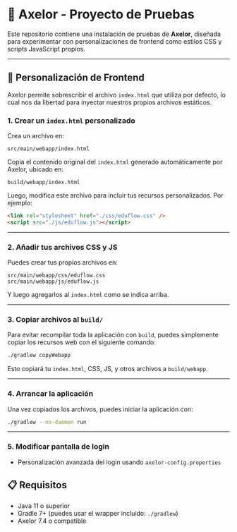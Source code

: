 # 🧪 Axelor - Proyecto de Pruebas

Este repositorio contiene una instalación de pruebas de **Axelor**, diseñada para experimentar con personalizaciones de frontend como estilos CSS y scripts JavaScript propios.

---

## 🎨 Personalización de Frontend

Axelor permite sobrescribir el archivo `index.html` que utiliza por defecto, lo cual nos da libertad para inyectar nuestros propios archivos estáticos.

### 1. Crear un `index.html` personalizado

Crea un archivo en:

```
src/main/webapp/index.html
```

Copia el contenido original del `index.html` generado automáticamente por Axelor, ubicado en:

```
build/webapp/index.html
```

Luego, modifica este archivo para incluir tus recursos personalizados. Por ejemplo:

```html
<link rel="stylesheet" href="./css/eduflow.css" />
<script src="./js/eduflow.js"></script>
```

---

### 2. Añadir tus archivos CSS y JS

Puedes crear tus propios archivos en:

```
src/main/webapp/css/eduflow.css
src/main/webapp/js/eduflow.js
```

Y luego agregarlos al `index.html` como se indica arriba.

---

### 3. Copiar archivos al `build/`

Para evitar recompilar toda la aplicación con `build`, puedes simplemente copiar los recursos web con el siguiente comando:

```bash
./gradlew copyWebapp
```

Esto copiará tu `index.html`, CSS, JS, y otros archivos a `build/webapp`.

---

### 4. Arrancar la aplicación

Una vez copiados los archivos, puedes iniciar la aplicación con:

```bash
./gradlew --no-daemon run
```

---

### 5. Modificar pantalla de login

- Personalización avanzada del login usando `axelor-config.properties`


## 📋 Requisitos

- Java 11 o superior
- Gradle 7+ (puedes usar el wrapper incluido: `./gradlew`)
- Axelor 7.4 o compatible



